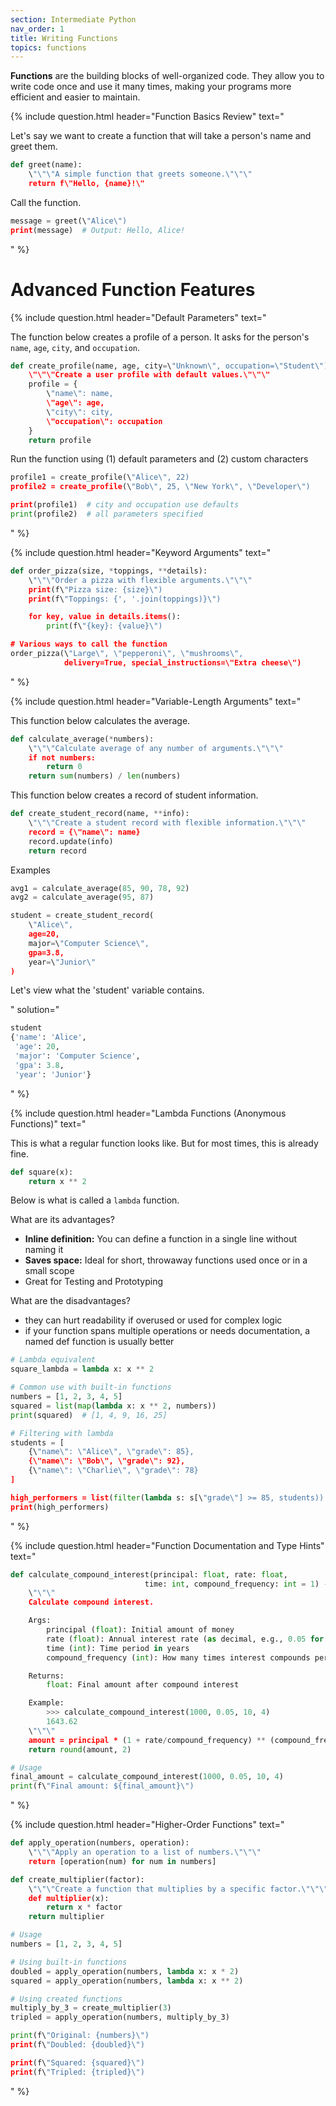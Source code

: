 ```yaml
---
section: Intermediate Python
nav_order: 1
title: Writing Functions
topics: functions
---
```


**Functions** are the building blocks of well-organized code. They allow you to write code once and use it many times, making your programs more efficient and easier to maintain.

{% include question.html header="Function Basics Review" text="

Let's say we want to create a function that will take a person's name and greet them.

```python
def greet(name):
    \"\"\"A simple function that greets someone.\"\"\"
    return f\"Hello, {name}!\"
```

Call the function.

```python
message = greet(\"Alice\")
print(message)  # Output: Hello, Alice!
```
" %}

# Advanced Function Features

{% include question.html header="Default Parameters" text="

The function below creates a profile of a person. It asks for the person's ```name```, ```age```, ```city```, and ```occupation```.

```python
def create_profile(name, age, city=\"Unknown\", occupation=\"Student\"):
    \"\"\"Create a user profile with default values.\"\"\"
    profile = {
        \"name\": name,
        \"age\": age,
        \"city\": city,
        \"occupation\": occupation
    }
    return profile
```

Run the function using (1) default parameters and (2) custom characters

```python
profile1 = create_profile(\"Alice\", 22)
profile2 = create_profile(\"Bob\", 25, \"New York\", \"Developer\")

print(profile1)  # city and occupation use defaults
print(profile2)  # all parameters specified
```
" %}

{% include question.html header="Keyword Arguments" text="
```python
def order_pizza(size, *toppings, **details):
    \"\"\"Order a pizza with flexible arguments.\"\"\"
    print(f\"Pizza size: {size}\")
    print(f\"Toppings: {', '.join(toppings)}\")

    for key, value in details.items():
        print(f\"{key}: {value}\")

# Various ways to call the function
order_pizza(\"Large\", \"pepperoni\", \"mushrooms\",
            delivery=True, special_instructions=\"Extra cheese\")
```
" %}

{% include question.html header="Variable-Length Arguments" text="

This function below calculates the average.

```python
def calculate_average(*numbers):
    \"\"\"Calculate average of any number of arguments.\"\"\"
    if not numbers:
        return 0
    return sum(numbers) / len(numbers)
```

This function below creates a record of student information.

```python
def create_student_record(name, **info):
    \"\"\"Create a student record with flexible information.\"\"\"
    record = {\"name\": name}
    record.update(info)
    return record
```

Examples

```python
avg1 = calculate_average(85, 90, 78, 92)
avg2 = calculate_average(95, 87)

student = create_student_record(
    \"Alice\",
    age=20,
    major=\"Computer Science\",
    gpa=3.8,
    year=\"Junior\"
)
```

Let's view what the 'student' variable contains.

" solution="
```python
student
{'name': 'Alice',
 'age': 20,
 'major': 'Computer Science',
 'gpa': 3.8,
 'year': 'Junior'}
```
" %}

{% include question.html header="Lambda Functions (Anonymous Functions)" text="

This is what a regular function looks like. But for most times, this is already fine.

```python
def square(x):
    return x ** 2
```

Below is what is called a ```lambda``` function.

What are its advantages?

- **Inline definition:** You can define a function in a single line without naming it
- **Saves space:** Ideal for short, throwaway functions used once or in a small scope
- Great for Testing and Prototyping

What are the disadvantages?

- they can hurt readability if overused or used for complex logic
- if your function spans multiple operations or needs documentation, a named def function is usually better

```python
# Lambda equivalent
square_lambda = lambda x: x ** 2

# Common use with built-in functions
numbers = [1, 2, 3, 4, 5]
squared = list(map(lambda x: x ** 2, numbers))
print(squared)  # [1, 4, 9, 16, 25]

# Filtering with lambda
students = [
    {\"name\": \"Alice\", \"grade\": 85},
    {\"name\": \"Bob\", \"grade\": 92},
    {\"name\": \"Charlie\", \"grade\": 78}
]

high_performers = list(filter(lambda s: s[\"grade\"] >= 85, students))
print(high_performers)
```
" %}

{% include question.html header="Function Documentation and Type Hints" text="
```python
def calculate_compound_interest(principal: float, rate: float,
                              time: int, compound_frequency: int = 1) -> float:
    \"\"\"
    Calculate compound interest.

    Args:
        principal (float): Initial amount of money
        rate (float): Annual interest rate (as decimal, e.g., 0.05 for 5%)
        time (int): Time period in years
        compound_frequency (int): How many times interest compounds per year

    Returns:
        float: Final amount after compound interest

    Example:
        >>> calculate_compound_interest(1000, 0.05, 10, 4)
        1643.62
    \"\"\"
    amount = principal * (1 + rate/compound_frequency) ** (compound_frequency * time)
    return round(amount, 2)

# Usage
final_amount = calculate_compound_interest(1000, 0.05, 10, 4)
print(f\"Final amount: ${final_amount}\")
```
" %}

{% include question.html header="Higher-Order Functions" text="
```python
def apply_operation(numbers, operation):
    \"\"\"Apply an operation to a list of numbers.\"\"\"
    return [operation(num) for num in numbers]

def create_multiplier(factor):
    \"\"\"Create a function that multiplies by a specific factor.\"\"\"
    def multiplier(x):
        return x * factor
    return multiplier

# Usage
numbers = [1, 2, 3, 4, 5]

# Using built-in functions
doubled = apply_operation(numbers, lambda x: x * 2)
squared = apply_operation(numbers, lambda x: x ** 2)

# Using created functions
multiply_by_3 = create_multiplier(3)
tripled = apply_operation(numbers, multiply_by_3)

print(f\"Original: {numbers}\")
print(f\"Doubled: {doubled}\")

print(f\"Squared: {squared}\")
print(f\"Tripled: {tripled}\")
```
" %}
